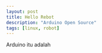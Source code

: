 ```yaml
---
layout: post
title: Hello Rebot
description: "Arduino Open Source"
tags: [linux, robot]
---
```


Arduino itu adalah
